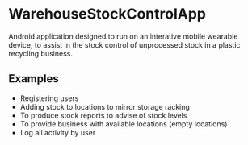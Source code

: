 # WarehouseStockControlApp

Android application designed to run on an interative mobile wearable device, to assist in the stock control of unprocessed stock in a plastic recycling business.

## Examples

- Registering users
- Adding stock to locations to mirror storage racking
- To produce stock reports to advise of stock levels
- To provide business with available locations (empty locations)
- Log all activity by user

